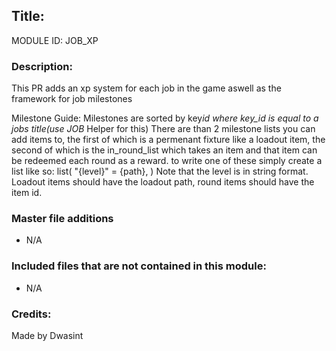 ## Title: <!--Title of your addition-->

<!-- uppercase, underscore_connected name of your module, that you use to mark files-->

MODULE ID: JOB_XP

### Description:

This PR adds an xp system for each job in the game aswell as the framework for job milestones

Milestone Guide: Milestones are sorted by key*id where key_id is equal to a jobs title(use JOB* Helper for this)
There are than 2 milestone lists you can add items to, the first of which is a permenant fixture like a loadout item, the second of which is the in_round_list which takes an item and that item can be redeemed each round as a reward.
to write one of these simply create a list like so:
list(
"{level}" = {path},
)
Note that the level is in string format. Loadout items should have the loadout path, round items should have the item id.

### Master file additions

- N/A
<!-- Any master file changes you've made to existing master files or if you've added a new master file. Please mark either as #NEW or #CHANGE -->

### Included files that are not contained in this module:

- N/A
<!-- Likewise, be it a non-modular file or a modular one that's not contained within the folder belonging to this specific module, it should be mentioned here -->

### Credits:

<!-- Here go the credits to you, dear coder, and in case of collaborative work or ports, credits to the original source of the code -->
<!-- Orignal Coders -->

Made by Dwasint

<!-- Orignal Coders -->
